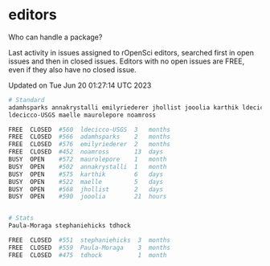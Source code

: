 # editors

Who can handle a package?

Last activity in issues assigned to rOpenSci editors, searched first in open
issues and then in closed issues. Editors with no open issues are FREE, even if
they also have no closed issue.


Updated on Tue Jun 20 01:27:14 UTC 2023

```bash
# Standard
adamhsparks annakrystalli emilyriederer jhollist jooolia karthik ldecicco
ldecicco-USGS maelle maurolepore noamross

FREE  CLOSED  #560  ldecicco-USGS  3   months
FREE  CLOSED  #566  adamhsparks    2   months
FREE  CLOSED  #576  emilyriederer  2   months
FREE  CLOSED  #452  noamross       13  days
BUSY  OPEN    #572  maurolepore    1   month
BUSY  OPEN    #502  annakrystalli  1   month
BUSY  OPEN    #575  karthik        6   days
BUSY  OPEN    #522  maelle         5   days
BUSY  OPEN    #568  jhollist       2   days
BUSY  OPEN    #590  jooolia        21  hours


# Stats
Paula-Moraga stephaniehicks tdhock

FREE  CLOSED  #551  stephaniehicks  3  months
FREE  CLOSED  #559  Paula-Moraga    3  months
FREE  CLOSED  #475  tdhock          1  month
```
